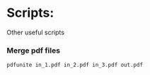 # Scripts:

Other useful scripts

### Merge pdf files
```
pdfunite in_1.pdf in_2.pdf in_3.pdf out.pdf
```

